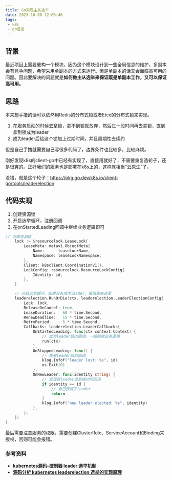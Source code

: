 ```yaml
---
title: Go实现主从选举
date: 2023-10-08 12:06:46
tags: 
 - k8s
 - go语言
---
```


## 背景

最近项目上需要重构一个模块，因为这个模块设计到一些全局信息的维护，多副本会有竞争问题，希望采用单副本的方式来运行。但是单副本的话又会面临高可用的问题。因此要解决的问题就是**如何做主从选举来保证既是单副本工作，又可以保证高可用。**

## 思路

本来想手撸的话可以依然用Redis的分布式锁或者Etcd的分布式锁来实现。

1. 在服务启动的时候去拿锁，拿不到锁就放弃，然后过一段时间再去拿锁，直到拿到锁成为leader
2. 成为leader后给这个锁加上过期时间，并且周期性去续约

但是自己手撸就需要自己写很多代码了，边界条件也比较多，比较麻烦。

刚好发现k8s的client-go中已经有实现了，直接用就好了，不需要重复造轮子，还是很爽的。正好我们的服务也是部署在k8s上的，这样就相当“云原生”了。

没错，就是这个轮子：https://pkg.go.dev/k8s.io/client-go/tools/leaderelection

## 代码实现

1. 创建资源锁
2. 开启选举循环，注册回调
3. 在onStartedLeading回调中继续业务逻辑即可

```go
// 创建资源锁
	lock := &resourcelock.LeaseLock{
		LeaseMeta: metav1.ObjectMeta{
			Name:      leaseLockName,
			Namespace: leaseLockNamespace,
		},
		Client: k8sclient.CoordinationV1(),
		LockConfig: resourcelock.ResourceLockConfig{
			Identity: id,
		},
	}

	// 开启选举循环。如果没有成为leader，会阻塞在这里
	leaderelection.RunOrDie(ctx, leaderelection.LeaderElectionConfig{
		Lock: lock,
		ReleaseOnCancel: true,
		LeaseDuration:   60 * time.Second,
		RenewDeadline:   15 * time.Second,
		RetryPeriod:     5 * time.Second,
		Callbacks: leaderelection.LeaderCallbacks{
			OnStartedLeading: func(ctx context.Context) {
				// 成为leader后的回调，一般继续业务逻辑
				run(ctx)
			},
			OnStoppedLeading: func() {
				// 失去leader后的回调
				klog.Infof("leader lost: %s", id)
				os.Exit(0)
			},
			OnNewLeader: func(identity string) {
				// 发现有leader选举成功的回调
				if identity == id {
					// 自己获得了leader
					return
				}
				klog.Infof("new leader elected: %s", identity)
			},
		},
	})
}
```

最后需要注意服务的权限，需要创建ClusterRole、ServiceAccount和Binding来授权，否则可能会报错。

### 参考资料

- **[kubernetes源码-控制器 leader 选举机制](https://isekiro.com/kubernetes%E6%BA%90%E7%A0%81-%E6%8E%A7%E5%88%B6%E5%99%A8-leader-%E9%80%89%E4%B8%BE%E6%9C%BA%E5%88%B6)**
- **[源码分析 kubernetes leaderelection 选举的实现原理](https://xiaorui.cc/archives/7331)**
